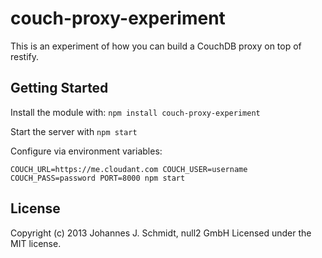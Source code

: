 # couch-proxy-experiment

This is an experiment of how you can build a CouchDB proxy on top of restify.

## Getting Started
Install the module with: `npm install couch-proxy-experiment`

Start the server with `npm start`

Configure via environment variables:

```shell
COUCH_URL=https://me.cloudant.com COUCH_USER=username COUCH_PASS=password PORT=8000 npm start
```

## License
Copyright (c) 2013 Johannes J. Schmidt, null2 GmbH
Licensed under the MIT license.
